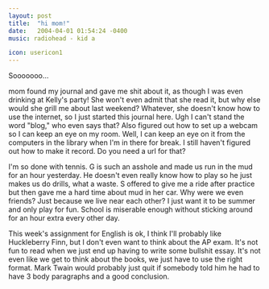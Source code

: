 ```yaml
---
layout: post
title:  "hi mom!"
date:   2004-04-01 01:54:24 -0400
music: radiohead - kid a

icon: usericon1
---
```


Sooooooo...

mom found my journal and gave me shit about it, as though I was even drinking at Kelly's party! She won't even admit that she read it, but why else would she grill me about last weekend? Whatever, she doesn't know how to use the internet, so I just started this journal here. Ugh I can't stand the word "blog," who even says that? Also figured out how to set up a webcam so I can keep an eye on my room. Well, I can keep an eye on it from the computers in the library when I'm in there for break. I still haven't figured out how to make it record. Do you need a url for that?

I'm so done with tennis. G is such an asshole and made us run in the mud for an hour yesterday. He doesn't even really know how to play so he just makes us do drills, what a waste. S offered to give me a ride after practice but then gave me a hard time about mud in her car. Why were we even friends? Just because we live near each other? I just want it to be summer and only play for fun. School is miserable enough without sticking around for an hour extra every other day.

This week's assignment for English is ok, I think I'll probably like Huckleberry Finn, but I don't even want to think about the AP exam. It's not fun to read when we just end up having to write some bullshit essay. It's not even like we get to think about the books, we just have to use the right format. Mark Twain would probably just quit if somebody told him he had to have 3 body paragraphs and a good conclusion.
